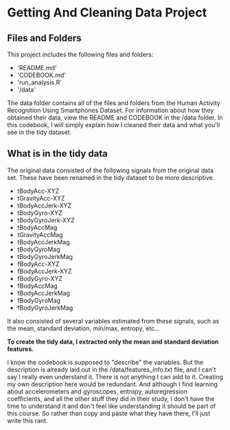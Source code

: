# Getting And Cleaning Data Project

## Files and Folders
This project includes the following files and folders:
* 'README.md'
* 'CODEBOOK.md'
* 'run\_analysis.R'
* '/data'

The data folder contains all of the files and folders from the Human Activity Recognition Using Smartphones Dataset.
For information about how they obtained their data, view the README and CODEBOOK in the /data folder.
In this codebook, I will simply explain how I cleaned their data and what you'll see in the tidy dataset.

## What is in the tidy data

The original data consisted of the following signals from the original data set. These have been renamed in the tidy
dataset to be more descriptive.

* tBodyAcc-XYZ
* tGravityAcc-XYZ
* tBodyAccJerk-XYZ
* tBodyGyro-XYZ
* tBodyGyroJerk-XYZ
* tBodyAccMag
* tGravityAccMag
* tBodyAccJerkMag
* tBodyGyroMag
* tBodyGyroJerkMag
* fBodyAcc-XYZ
* fBodyAccJerk-XYZ
* fBodyGyro-XYZ
* fBodyAccMag
* fBodyAccJerkMag
* fBodyGyroMag
* fBodyGyroJerkMag

It also consisted of several variables estimated from these signals, such as the mean, standard deviation, min/max, entropy, etc...

__To create the tidy data, I extracted only the mean and standard deviation features.__

I know the codebook is supposed to "describe" the variables. But the description is already laid out in the /data/features\_info.txt file, and I can't say I really even understand it. There is not anything I can add to it. Creating my own description here would be redundant. And although I find learning about accelerometers and gyroscopes, entropy, autoregression coefficients, and all the other stuff they did in their study, I don't have the time to understand it and don't feel like understanding it should be part of this course. So rather than copy and paste what they have there, I'll just write this rant. 


